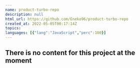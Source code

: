 ```yaml
---
name: product-turbo-repo
description: null
html_url: https://github.com/Eneko96/product-turbo-repo
created_at: 2022-05-05T00:17:14Z
topics: 
languages: [{"lang":"JavaScript","perc":100}]
---
```

## There is no content for this project at the moment